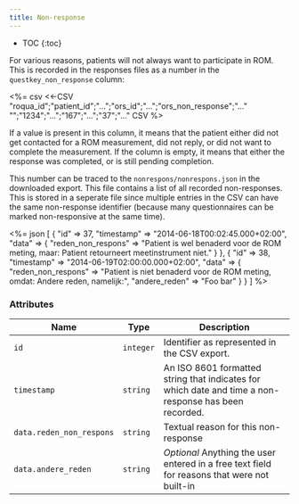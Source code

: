 ```yaml
---
title: Non-response
---
```


* TOC
{:toc}

For various reasons, patients will not always want to participate in ROM. This is recorded in the responses files as a number in the `questkey_non_response` column:

<%= csv <<-CSV
"roqua_id";"patient_id";"...";"ors_id";"...";"ors_non_response";"..."
"";"1234";"...";"167";"...";"37";"..."
CSV
%>

If a value is present in this column, it means that the patient either did not get contacted for a ROM measurement, did not reply, or did not want to complete the measurement. If the column is empty, it means that either the response was completed, or is still pending completion.

This number can be traced to the `nonrespons/nonrespons.json` in the downloaded export. This file contains a list of all recorded non-responses. This is stored in a seperate file since multiple entries in the CSV can have the same non-response identifier (because many questionnaires can be marked non-responsive at the same time).

<%= json [
  {
    "id" => 37,
    "timestamp" => "2014-06-18T00:02:45.000+02:00",
    "data" => {
      "reden_non_respons" => "Patient is wel benaderd voor de ROM meting, maar: Patient retourneert meetinstrument niet."
    }
  },
  {
    "id" => 38,
    "timestamp" => "2014-06-19T02:00:00.000+02:00",
    "data" => {
      "reden_non_respons" => "Patient is niet benaderd voor de ROM meting, omdat: Andere reden, namelijk:",
      "andere_reden" => "Foo bar"
    }
  }
]
%>

### Attributes

Name                     | Type      | Description
-------------------------|-----------|--------------
`id`                     | `integer` | Identifier as represented in the CSV export.
`timestamp`              | `string`  | An ISO 8601 formatted string that indicates for which date and time a non-response has been recorded.
`data.reden_non_respons` | `string`  | Textual reason for this non-response
`data.andere_reden`      | `string`  | *Optional* Anything the user entered in a free text field for reasons that were not built-in
